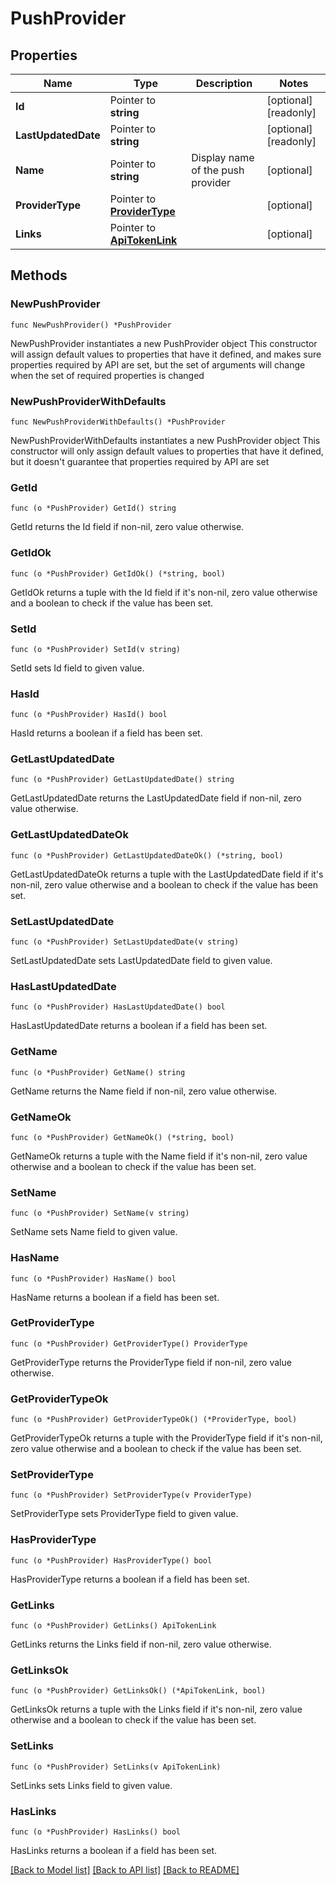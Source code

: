 # PushProvider

## Properties

Name | Type | Description | Notes
------------ | ------------- | ------------- | -------------
**Id** | Pointer to **string** |  | [optional] [readonly] 
**LastUpdatedDate** | Pointer to **string** |  | [optional] [readonly] 
**Name** | Pointer to **string** | Display name of the push provider | [optional] 
**ProviderType** | Pointer to [**ProviderType**](ProviderType.md) |  | [optional] 
**Links** | Pointer to [**ApiTokenLink**](ApiTokenLink.md) |  | [optional] 

## Methods

### NewPushProvider

`func NewPushProvider() *PushProvider`

NewPushProvider instantiates a new PushProvider object
This constructor will assign default values to properties that have it defined,
and makes sure properties required by API are set, but the set of arguments
will change when the set of required properties is changed

### NewPushProviderWithDefaults

`func NewPushProviderWithDefaults() *PushProvider`

NewPushProviderWithDefaults instantiates a new PushProvider object
This constructor will only assign default values to properties that have it defined,
but it doesn't guarantee that properties required by API are set

### GetId

`func (o *PushProvider) GetId() string`

GetId returns the Id field if non-nil, zero value otherwise.

### GetIdOk

`func (o *PushProvider) GetIdOk() (*string, bool)`

GetIdOk returns a tuple with the Id field if it's non-nil, zero value otherwise
and a boolean to check if the value has been set.

### SetId

`func (o *PushProvider) SetId(v string)`

SetId sets Id field to given value.

### HasId

`func (o *PushProvider) HasId() bool`

HasId returns a boolean if a field has been set.

### GetLastUpdatedDate

`func (o *PushProvider) GetLastUpdatedDate() string`

GetLastUpdatedDate returns the LastUpdatedDate field if non-nil, zero value otherwise.

### GetLastUpdatedDateOk

`func (o *PushProvider) GetLastUpdatedDateOk() (*string, bool)`

GetLastUpdatedDateOk returns a tuple with the LastUpdatedDate field if it's non-nil, zero value otherwise
and a boolean to check if the value has been set.

### SetLastUpdatedDate

`func (o *PushProvider) SetLastUpdatedDate(v string)`

SetLastUpdatedDate sets LastUpdatedDate field to given value.

### HasLastUpdatedDate

`func (o *PushProvider) HasLastUpdatedDate() bool`

HasLastUpdatedDate returns a boolean if a field has been set.

### GetName

`func (o *PushProvider) GetName() string`

GetName returns the Name field if non-nil, zero value otherwise.

### GetNameOk

`func (o *PushProvider) GetNameOk() (*string, bool)`

GetNameOk returns a tuple with the Name field if it's non-nil, zero value otherwise
and a boolean to check if the value has been set.

### SetName

`func (o *PushProvider) SetName(v string)`

SetName sets Name field to given value.

### HasName

`func (o *PushProvider) HasName() bool`

HasName returns a boolean if a field has been set.

### GetProviderType

`func (o *PushProvider) GetProviderType() ProviderType`

GetProviderType returns the ProviderType field if non-nil, zero value otherwise.

### GetProviderTypeOk

`func (o *PushProvider) GetProviderTypeOk() (*ProviderType, bool)`

GetProviderTypeOk returns a tuple with the ProviderType field if it's non-nil, zero value otherwise
and a boolean to check if the value has been set.

### SetProviderType

`func (o *PushProvider) SetProviderType(v ProviderType)`

SetProviderType sets ProviderType field to given value.

### HasProviderType

`func (o *PushProvider) HasProviderType() bool`

HasProviderType returns a boolean if a field has been set.

### GetLinks

`func (o *PushProvider) GetLinks() ApiTokenLink`

GetLinks returns the Links field if non-nil, zero value otherwise.

### GetLinksOk

`func (o *PushProvider) GetLinksOk() (*ApiTokenLink, bool)`

GetLinksOk returns a tuple with the Links field if it's non-nil, zero value otherwise
and a boolean to check if the value has been set.

### SetLinks

`func (o *PushProvider) SetLinks(v ApiTokenLink)`

SetLinks sets Links field to given value.

### HasLinks

`func (o *PushProvider) HasLinks() bool`

HasLinks returns a boolean if a field has been set.


[[Back to Model list]](../README.md#documentation-for-models) [[Back to API list]](../README.md#documentation-for-api-endpoints) [[Back to README]](../README.md)


